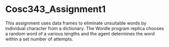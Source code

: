 # Cosc343_Assignment1
This assignment uses data frames to eliminate unsuitable words by individual character from a dictionary. The Wordle program replica chooses a random word of a various lengths and the agent determines the word within a set number of attempts.
